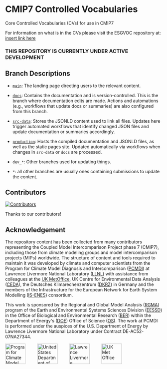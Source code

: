 # CMIP7 Controlled Vocabularies
Core Controlled Vocabularies (CVs) for use in CMIP7

For information on what is in the CVs please visit the ESGVOC repository at: [insert link here]()

### THIS REPOSITORY IS CURRENTLY UNDER ACTIVE DEVELOPMENT


## Branch Descriptions

- [`main`](https://github.com/WCRP-CMIP/CMIP7-CVs/tree/main): The landing page directing users to the relevant content.  
- [`docs`](https://github.com/WCRP-CMIP/CMIP7-CVs/tree/docs): Contains the documentation and is version-controlled. This is the branch where documentation edits are made. Actions and automations (e.g., workflows that update docs or summaries) are also configured from this branch.  
- [`src-data`](https://github.com/WCRP-CMIP/CMIP7-CVs/tree/src-data): Stores the JSONLD content used to link all files. Updates here trigger automated workflows that identify changed JSON files and update documentation or summaries accordingly.  
- [`production`](https://github.com/WCRP-CMIP/CMIP7-CVs/tree/production): Hosts the compiled documentation and JSONLD files, as well as the static pages site. Updated automatically via workflows when changes in `src-data` or `docs` are processed.  


- `dev_*`: Other branches used for updating things. 
- `*`: all other branches are usually ones containing submissions to update the content. 








## Contributors

[![Contributors](https://contrib.rocks/image?repo=WCRP-CMIP/CMIP7-CVs)](https://github.com/WCRP-CMIP/CMIP7-CVs/graphs/contributors)

Thanks to our contributors!

## Acknowledgement

The repository content has been collected from many contributors representing the Coupled Model Intercomparison Project phase 7 (CMIP7), including those from climate modeling groups and model intercomparison projects (MIPs) worldwide. The structure of content and tools required to maintain it was developed by climate and computer scientists from the Program for Climate Model Diagnosis and Intercomparison ([PCMDI](https://pcmdi.llnl.gov/)) at Lawrence Livermore National Laboratory ([LLNL](https://www.llnl.gov/)) with assistance from colleagues at the [UK MetOffice](https://www.metoffice.gov.uk/), UK Centre for Environmental Data Analysis ([CEDA](https://www.ceda.ac.uk/)), the Deutsches Klimarechenzentrum ([DKRZ](https://www.dkrz.de/en/)) in Germany and the members of the Infrastructure for the European Network for Earth System Modelling ([IS-ENES](https://is.enes.org/)) consortium.

This work is sponsored by the Regional and Global Model Analysis ([RGMA](https://climatemodeling.science.energy.gov/program/regional-global-model-analysis)) program of the Earth and Environmental Systems Sciences Division ([EESSD](https://science.osti.gov/ber/Research/eessd)) in the Office of Biological and Environmental Research ([BER](https://science.osti.gov/ber)) within the Department of Energy's ([DOE](https://www.energy.gov/)) Office of Science ([OS](https://science.osti.gov/)). The work at PCMDI is performed under the auspices of the U.S. Department of Energy by Lawrence Livermore National Laboratory under Contract DE-AC52-07NA27344.

<p>
    <img src="https://pcmdi.github.io/assets/PCMDI/100px-PCMDI-Logo-NoText-square-png8.png"
         width="65"
         style="margin-right: 30px"
         title="Program for Climate Model Diagnosis and Intercomparison"
         alt="Program for Climate Model Diagnosis and Intercomparison"
    >&nbsp;
    <img src="https://pcmdi.github.io/assets/DOE/480px-DOE_Seal_Color.png"
         width="65"
         style="margin-right: 30px"
         title="United States Department of Energy"
         alt="United States Department of Energy"
    >&nbsp;
    <img src="https://pcmdi.github.io/assets/LLNL/212px-LLNLiconPMS286-WHITEBACKGROUND.png"
         width="65"
         style="margin-right: 30px"
         title="Lawrence Livermore National Laboratory"
         alt="Lawrence Livermore National Laboratory"
    >&nbsp;
    <img src="https://pcmdi.github.io/assets/MetOffice/100px-Met_Office_LogoBLACK.png"
         width="65"
         style="margin-right: 30px"
         title="UK Met Office"
         alt="UK Met Office"
    >
</p>
